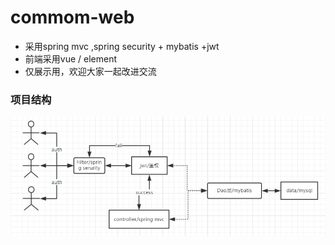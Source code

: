 # commom-web
 * 采用spring mvc ,spring security + mybatis +jwt
 * 前端采用vue / element
 * 仅展示用，欢迎大家一起改进交流
### 项目结构
 ![图片](https://raw.githubusercontent.com/HTian1992/commom-web/master/doc/A001.png)


  